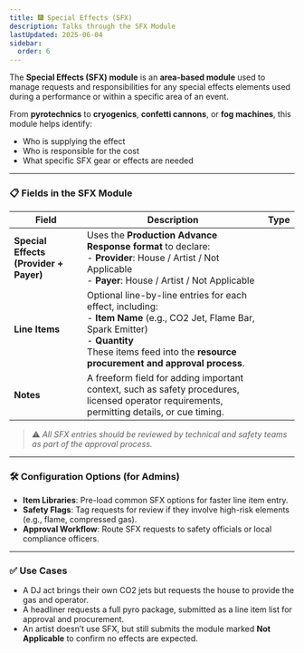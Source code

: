 ```yaml
---
title: 🎆 Special Effects (SFX)
description: Talks through the SFX Module
lastUpdated: 2025-06-04
sidebar:
  order: 6
---
```


The **Special Effects (SFX) module** is an **area-based module** used to manage requests and responsibilities for any special effects elements used during a performance or within a specific area of an event.

From **pyrotechnics** to **cryogenics**, **confetti cannons**, or **fog machines**, this module helps identify:

- Who is supplying the effect
- Who is responsible for the cost
- What specific SFX gear or effects are needed

---

### 📋 Fields in the SFX Module

| Field                                  | Description                                                                                                                                                                                                                | Type |
| -------------------------------------- | -------------------------------------------------------------------------------------------------------------------------------------------------------------------------------------------------------------------------- | ---- |
| **Special Effects (Provider + Payer)** | Uses the **Production Advance Response format** to declare: <br> - **Provider**: House / Artist / Not Applicable <br> - **Payer**: House / Artist / Not Applicable                                                         |      |
| **Line Items**                         | Optional line-by-line entries for each effect, including: <br> - **Item Name** (e.g., CO2 Jet, Flame Bar, Spark Emitter) <br> - **Quantity** <br> These items feed into the **resource procurement and approval process**. |      |
| **Notes**                              | A freeform field for adding important context, such as safety procedures, licensed operator requirements, permitting details, or cue timing.                                                                               |      |

> ⚠️ _All SFX entries should be reviewed by technical and safety teams as part of the approval process._

---

### 🛠️ Configuration Options (for Admins)

- **Item Libraries**: Pre-load common SFX options for faster line item entry.
- **Safety Flags**: Tag requests for review if they involve high-risk elements (e.g., flame, compressed gas).
- **Approval Workflow**: Route SFX requests to safety officials or local compliance officers.

---

### ✅ Use Cases

- A DJ act brings their own CO2 jets but requests the house to provide the gas and operator.
- A headliner requests a full pyro package, submitted as a line item list for approval and procurement.
- An artist doesn’t use SFX, but still submits the module marked **Not Applicable** to confirm no effects are expected.
